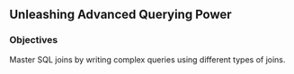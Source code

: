 ## Unleashing Advanced Querying Power

### Objectives

Master SQL joins by writing complex queries using different types of joins.
